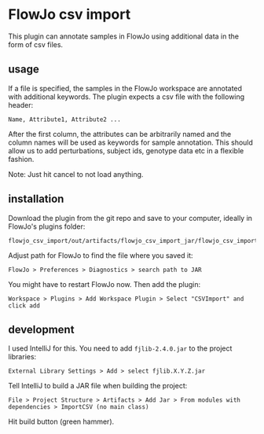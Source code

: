 # FlowJo csv import

This plugin can annotate samples in FlowJo using additional data in the form of csv files.

## usage

If a file is specified, the samples in the FlowJo workspace are annotated with additional keywords.
The plugin expects a csv file with the following header:

```
Name, Attribute1, Attribute2 ...
```

After the first column, the attributes can be arbitrarily named and the
column names will be used as keywords for sample annotation. 
This should allow us to add perturbations, subject ids, genotype data etc in a flexible fashion.

Note: Just hit cancel to not load anything.

## installation

Download the plugin from the git repo and save to your computer, ideally in FlowJo's plugins folder:
```
flowjo_csv_import/out/artifacts/flowjo_csv_import_jar/flowjo_csv_import.jar
```

Adjust path for FlowJo to find the file where you saved it:
```
FlowJo > Preferences > Diagnostics > search path to JAR
```

You might have to restart FlowJo now. Then add the plugin:
```
Workspace > Plugins > Add Workspace Plugin > Select "CSVImport" and click add
```

## development

I used IntelliJ for this. You need to add `fjlib-2.4.0.jar` to the project libraries:

```
External Library Settings > Add > select fjlib.X.Y.Z.jar
```

Tell IntelliJ to build a JAR file when building the project:
```
File > Project Structure > Artifacts > Add Jar > From modules with dependencies > ImportCSV (no main class)
```

Hit build button (green hammer).
